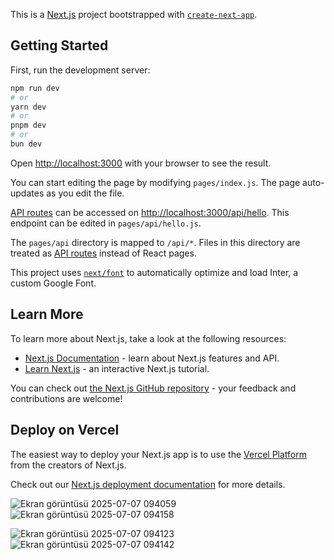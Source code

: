 This is a [Next.js](https://nextjs.org/) project bootstrapped with [`create-next-app`](https://github.com/vercel/next.js/tree/canary/packages/create-next-app).

## Getting Started

First, run the development server:

```bash
npm run dev
# or
yarn dev
# or
pnpm dev
# or
bun dev
```

Open [http://localhost:3000](http://localhost:3000) with your browser to see the result.

You can start editing the page by modifying `pages/index.js`. The page auto-updates as you edit the file.

[API routes](https://nextjs.org/docs/api-routes/introduction) can be accessed on [http://localhost:3000/api/hello](http://localhost:3000/api/hello). This endpoint can be edited in `pages/api/hello.js`.

The `pages/api` directory is mapped to `/api/*`. Files in this directory are treated as [API routes](https://nextjs.org/docs/api-routes/introduction) instead of React pages.

This project uses [`next/font`](https://nextjs.org/docs/basic-features/font-optimization) to automatically optimize and load Inter, a custom Google Font.

## Learn More

To learn more about Next.js, take a look at the following resources:

- [Next.js Documentation](https://nextjs.org/docs) - learn about Next.js features and API.
- [Learn Next.js](https://nextjs.org/learn) - an interactive Next.js tutorial.

You can check out [the Next.js GitHub repository](https://github.com/vercel/next.js/) - your feedback and contributions are welcome!

## Deploy on Vercel

The easiest way to deploy your Next.js app is to use the [Vercel Platform](https://vercel.com/new?utm_medium=default-template&filter=next.js&utm_source=create-next-app&utm_campaign=create-next-app-readme) from the creators of Next.js.

Check out our [Next.js deployment documentation](https://nextjs.org/docs/deployment) for more details.





![Ekran görüntüsü 2025-07-07 094059](https://github.com/user-attachments/assets/226b87e1-bd08-45bd-9a78-a84e91d8ff9a)
![Ekran görüntüsü 2025-07-07 094158](https://github.com/user-attachments/assets/9df59108-2f82-4d08-a56b-e4af46d1b23a)

![Ekran görüntüsü 2025-07-07 094123](https://github.com/user-attachments/assets/af434f06-6322-49b1-a5ff-de6278635371)
![Ekran görüntüsü 2025-07-07 094142](https://github.com/user-attachments/assets/f0ded953-7cc3-4650-bd53-7292d5241e00)







